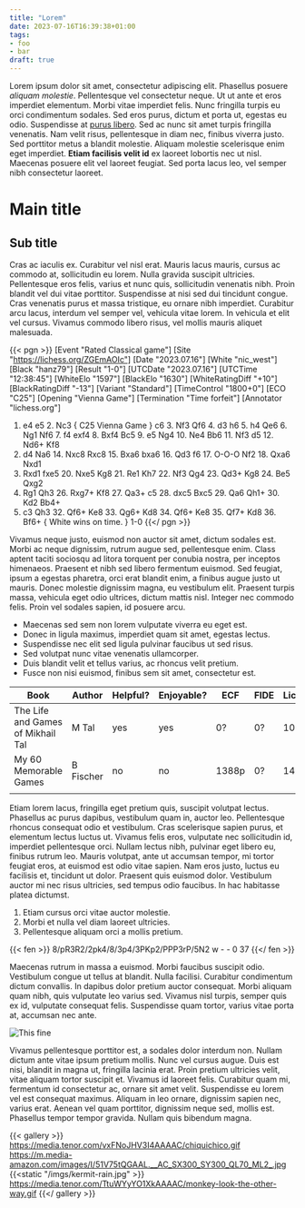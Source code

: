```yaml
---
title: "Lorem"
date: 2023-07-16T16:39:38+01:00
tags: 
- foo
- bar
draft: true
---
```


Lorem ipsum dolor sit amet, consectetur adipiscing elit. Phasellus posuere
*aliquam molestie*. Pellentesque vel consectetur neque. Ut ut ante et eros
imperdiet elementum. Morbi vitae imperdiet felis. Nunc fringilla turpis eu
orci condimentum sodales. Sed eros purus, dictum et porta ut, egestas eu odio.
Suspendisse at [purus libero](https://lichess.org). Sed ac nunc sit amet turpis fringilla venenatis.
Nam velit risus, pellentesque in diam nec, finibus viverra justo. Sed
porttitor metus a blandit molestie. Aliquam molestie scelerisque enim eget
imperdiet. **Etiam facilisis velit id** ex laoreet lobortis nec ut nisl. Maecenas
posuere elit vel laoreet feugiat. Sed porta lacus leo, vel semper nibh
consectetur laoreet.

Main title
==========

Sub title
---------


Cras ac iaculis ex. Curabitur vel nisl erat. Mauris lacus mauris, cursus ac
commodo at, sollicitudin eu lorem. Nulla gravida suscipit ultricies.
Pellentesque eros felis, varius et nunc quis, sollicitudin venenatis nibh.
Proin blandit vel dui vitae porttitor. Suspendisse at nisi sed dui tincidunt
congue. Cras venenatis purus et massa tristique, eu ornare nibh imperdiet.
Curabitur arcu lacus, interdum vel semper vel, vehicula vitae lorem. In
vehicula et elit vel cursus. Vivamus commodo libero risus, vel mollis mauris
aliquet malesuada.

{{< pgn >}}
[Event "Rated Classical game"]
[Site "https://lichess.org/ZGEmAOIc"]
[Date "2023.07.16"]
[White "nic_west"]
[Black "hanz79"]
[Result "1-0"]
[UTCDate "2023.07.16"]
[UTCTime "12:38:45"]
[WhiteElo "1597"]
[BlackElo "1630"]
[WhiteRatingDiff "+10"]
[BlackRatingDiff "-13"]
[Variant "Standard"]
[TimeControl "1800+0"]
[ECO "C25"]
[Opening "Vienna Game"]
[Termination "Time forfeit"]
[Annotator "lichess.org"]

1. e4 e5 2. Nc3 { C25 Vienna Game } c6 3. Nf3 Qf6 4. d3 h6 5. h4 Qe6 6. Ng1
   Nf6 7. f4 exf4 8. Bxf4 Bc5 9. e5 Ng4 10. Ne4 Bb6 11. Nf3 d5 12. Nd6+ Kf8
13. d4 Na6 14. Nxc8 Rxc8 15. Bxa6 bxa6 16. Qd3 f6 17. O-O-O Nf2 18. Qxa6 Nxd1
19. Rxd1 fxe5 20. Nxe5 Kg8 21. Re1 Kh7 22. Nf3 Qg4 23. Qd3+ Kg8 24. Be5 Qxg2
25. Rg1 Qh3 26. Rxg7+ Kf8 27. Qa3+ c5 28. dxc5 Bxc5 29. Qa6 Qh1+ 30. Kd2 Bb4+
31. c3 Qh3 32. Qf6+ Ke8 33. Qg6+ Kd8 34. Qf6+ Ke8 35. Qf7+ Kd8 36. Bf6+ {
White wins on time. } 1-0
{{</ pgn >}}

Vivamus neque justo, euismod non auctor sit amet, dictum sodales est. Morbi ac
neque dignissim, rutrum augue sed, pellentesque enim. Class aptent taciti
sociosqu ad litora torquent per conubia nostra, per inceptos himenaeos.
Praesent et nibh sed libero fermentum euismod. Sed feugiat, ipsum a egestas
pharetra, orci erat blandit enim, a finibus augue justo ut mauris. Donec
molestie dignissim magna, eu vestibulum elit. Praesent turpis massa, vehicula
eget odio ultrices, dictum mattis nisl. Integer nec commodo felis. Proin vel
sodales sapien, id posuere arcu.

* Maecenas sed sem non lorem vulputate viverra eu eget est.
* Donec in ligula maximus, imperdiet quam sit amet, egestas lectus.
* Suspendisse nec elit sed ligula pulvinar faucibus ut sed risus.
* Sed volutpat nunc vitae venenatis ullamcorper.
* Duis blandit velit et tellus varius, ac rhoncus velit pretium.
* Fusce non nisi euismod, finibus sem sit amet, consectetur est.

| Book                              | Author    | Helpful? | Enjoyable? | ECF   | FIDE | Lichess |
|-----------------------------------|-----------|----------|------------|-------|------|---------|
| The Life and Games of Mikhail Tal | M Tal     | yes      | yes        | 0?    | 0?   | 1000    |
| My 60 Memorable Games             | B Fischer | no       | no         | 1388p | 0?   | 1430    |
|                                   |           |          |            |       |      |         |

Etiam lorem lacus, fringilla eget pretium quis, suscipit volutpat lectus.
Phasellus ac purus dapibus, vestibulum quam in, auctor leo. Pellentesque
rhoncus consequat odio et vestibulum. Cras scelerisque sapien purus, et
elementum lectus luctus ut. Vivamus felis eros, vulputate nec sollicitudin id,
imperdiet pellentesque orci. Nullam lectus nibh, pulvinar eget libero eu,
finibus rutrum leo. Mauris volutpat, ante ut accumsan tempor, mi tortor
feugiat eros, at euismod est odio vitae sapien. Nam eros justo, luctus eu
facilisis et, tincidunt ut dolor. Praesent quis euismod dolor. Vestibulum
auctor mi nec risus ultricies, sed tempus odio faucibus. In hac habitasse
platea dictumst.


1. Etiam cursus orci vitae auctor molestie.
2. Morbi et nulla vel diam laoreet ultricies.
3. Pellentesque aliquam orci a mollis pretium.

{{< fen >}}
8/pR3R2/2pk4/8/3p4/3PKp2/PPP3rP/5N2 w - - 0 37
{{</ fen >}}

Maecenas rutrum in massa a euismod. Morbi faucibus suscipit odio. Vestibulum
congue ut tellus at blandit. Nulla facilisi. Curabitur condimentum dictum
convallis. In dapibus dolor pretium auctor consequat. Morbi aliquam quam nibh,
quis vulputate leo varius sed. Vivamus nisl turpis, semper quis ex id,
vulputate consequat felis. Suspendisse quam tortor, varius vitae porta at,
accumsan nec ante. 

![This fine](https://static01.nyt.com/images/2016/08/05/us/05onfire1_xp/05onfire1_xp-superJumbo-v2.jpg)


Vivamus pellentesque porttitor est, a sodales dolor interdum non. Nullam
dictum ante vitae ipsum pretium mollis. Nunc vel cursus augue. Duis est nisi,
blandit in magna ut, fringilla lacinia erat. Proin pretium ultricies velit,
vitae aliquam tortor suscipit et. Vivamus id laoreet felis. Curabitur quam mi,
fermentum id consectetur ac, ornare sit amet velit. Suspendisse eu lorem vel
est consequat maximus. Aliquam in leo ornare, dignissim sapien nec, varius
erat. Aenean vel quam porttitor, dignissim neque sed, mollis est. Phasellus
tempor tempor gravida. Nullam quis bibendum magna. 

{{< gallery >}}
https://media.tenor.com/vxFNoJHV3I4AAAAC/chiquichico.gif
https://m.media-amazon.com/images/I/51V75tQGAAL.__AC_SX300_SY300_QL70_ML2_.jpg
{{<static "/imgs/kermit-rain.jpg" >}} 
https://media.tenor.com/TtuWYyYO1XkAAAAC/monkey-look-the-other-way.gif
{{</ gallery >}}
